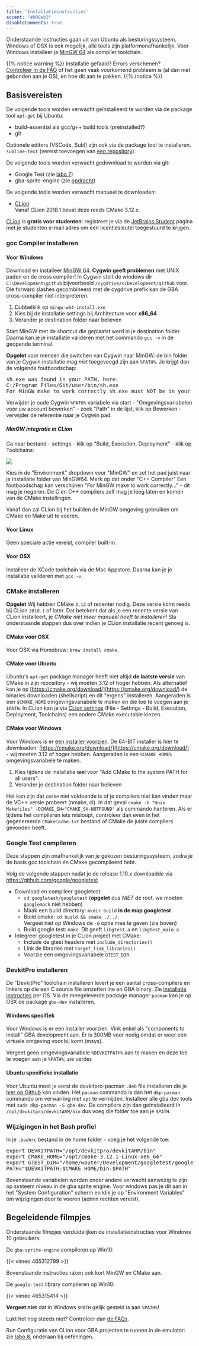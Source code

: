 ```yaml
---
title: 'Installatieinstructies'
accent: "#008eb3"
disableComments: true
---
```


Onderstaande instructies gaan uit van Ubuntu als besturingssysteem. Windows of OSX is ook mogelijk, alle tools zijn platformonafhankelijk. Voor Windows installeer je [MinGW 64](https://sourceforge.net/projects/mingw-w64/) als compiler toolchain. 

{{% notice warning %}}
Installatie gefaald? Errors verschenen?<br/>
[Controleer in de FAQ](/cpp-course/extra/faq/) of het geen vaak voorkomend probleem is (al dan niet gebonden aan je OS), en hoe dit aan te pakken. 
{{% /notice %}}


## Basisvereisten

De volgende tools worden verwacht geïnstalleerd te worden via de package tool `apt-get` bij Ubuntu:

* build-essential als gcc/g++ build tools (preinstalled?)
* git

Optionele editors (VSCode, Subl) zijn ook via de package tool te installeren. `sublime-text` (vereist toevoegen van [een repository](https://www.sublimetext.com/docs/3/linux_repositories.html)).

De volgende tools worden verwacht gedownload te worden via git:

* Google Test (zie [labo 7](/cpp/labo-7))
* gba-sprite-engine (zie [opdracht](/extra/project))

De volgende tools worden verwacht manueel te downloaden:

* [CLion](https://www.jetbrains.com/clion/download/)<br/>Vanaf CLion 2018.1 bevat deze reeds CMake 3.12.x.

[CLion](https://www.jetbrains.com/clion/download) is **gratis voor studenten**: registreet je via de [JetBrains Student](https://www.jetbrains.com/student/) pagina met je studenten e-mail adres om een licentiesleutel toegestuurd te krijgen. 

### gcc Compiler installeren

#### Voor Windows

Download en installeer [MinGW 64](https://sourceforge.net/projects/mingw-w64/). **Cygwin geeft problemen** met UNIX paden en de cross compiler! In Cygwin stelt de windows dir `C:\Development\github` bijvoorbeeld `/cygdrive/c/Development/github` voor. Die forward slashes gecombineerd met de cygdrive prefix kan de GBA cross-compiler niet interpreteren. 

1. Dubbelklik op `mingw-w64-install.exe`
2. Kies bij de installatie settings bij Architecture voor **x86_64**
3. Verander je destination folder naar believen

Start MinGW met de shortcut die geplaatst werd in je destination folder. Daarna kan je je installatie valideren met het commando `gcc -v` in de geopende terminal. 

**Opgelet** voor mensen die switchen van Cygwin naar MinGW: de bin folder van je Cygwin installatie mag _niet_ toegevoegd zijn aan `%PATH%`. Je krijgt dan de volgende foutboodschap:

<pre>
sh.exe was found in your PATH, here:
C:/Program Files/Git/user/bin/sh.exe
For MinGW make to work correctly sh.exe must NOT be in your path.
</pre>

Verwijder je oude Cygwin `%PATH%` variabele via start - "Omgevingsvariabelen voor uw account bewerken" - zoek "Path" in de lijst, klik op Bewerken - verwijder de referentie naar je Cygwin pad. 

##### MinGW integratie in CLion

Ga naar bestand - settings - klik op "Build, Execution, Deployment" - klik op Toolchains:

<img src="/img/teaching/cpp/clion_settings_mingw.png" class="bordered" />

Kies in de "Environment" dropdown voor "MinGW" en zet het pad juist naar je installatie folder van MinGW64. Merk op dat onder "C++ Compiler" Een foutboodschap kan verschijnen "For MinGW make to work correctly..." - dit mag je negeren. De C en C++ compilers zelf mag je leeg laten en komen van de CMake instellingen.

Vanaf dan zal CLion bij het builden de MinGW omgeving gebruiken om CMake en Make uit te voeren.

#### Voor Linux

Geen speciale actie vereist, compiler built-in.

#### Voor OSX

Installeer de XCode toolchain via de Mac Appstore. Daarna kan je je installatie valideren met `gcc -v`.

### CMake installeren

**Opgelet** Wij hebben CMake `3.12` of recenter nodig. Deze versie komt reeds bij CLion `2018.1` of later. Dat betekent dat als je een recente versie van CLion installeert, je _CMake niet meer manueel hoeft te installeren!_ Sla onderstaande stappen dus over indien je CLion installatie recent genoeg is. 

#### CMake voor OSX

Voor OSX via Homebrew: `brew install cmake`. 

#### CMake voor Ubuntu

Ubuntu's `apt-get` package manager heeft niet altijd **de laatste versie** van CMake in zijn repository - wij moeten 3.12 of hoger hebben. Als alternatief kan je op [https://cmake.org/download/](https://cmake.org/download/) de binaries downloaden (shellscript) en dit "ergens" installeren. Aangeraden is een `$CMAKE_HOME` omgevingsvariabele te maken en die toe te voegen aan je `$PATH`. In CLion kan je via [CLion settings](https://www.jetbrains.com/help/clion/configuring-cmake.html) (File - Settings - Build, Execution, Deployment, Toolchains) een andere CMake executable kiezen. 

#### CMake voor Windows

Voor Windows is er [een installer voorzien](https://cmake.org/download/). De 64-BIT installer is hier te downloaden: [https://cmake.org/download/](https://cmake.org/download/) - wij moeten 3.12 of hoger hebben. Aangeraden is een `%CMAKE_HOME%` omgevingsvariabele te maken. 

1. Kies tijdens de installatie **wel** voor "Add CMake to the system PATH for all users". 
2. Verander je destination folder naar believen

Het kan zijn dat `cmake` niet voldoende is of je compilers niet kan vinden maar de VC++ versie probeert (nmake, cl). In dat geval `cmake -G "Unix Makefiles" -DCMAKE_SH="CMAKE_SH-NOTFOUND"` als commando hanteren. Als er tijdens het compileren iets misloopt, controleer dan even in het gegenereerde `CMakeCache.txt` bestand of CMake de juiste compilers gevonden heeft. 

### Google Test compileren

Deze stappen zijn onafhankelijk van je gekozen besturingssysteem, zodra je de basis gcc toolchain én CMake gecompileerd hebt. 

Volg de volgende stappen nadat je de release 1.10.x downloadde via https://github.com/google/googletest 

* Download en compileer googletest:
  * `cd googletest/googletest` (**opgelet** dus _NIET_ de root, we moeten `googlemock` niet hebben)
  * Maak een build directory: `mkdir build` **in de map googletest**
  * Build cmake: `cd build && cmake ./../`. <br/>Vergeet niet op Windows de `-G` optie mee te geven (zie boven)
  * Build google test: `make`. Dit geeft `libgtest.a` en `libgtest_main.a`   
* Integreer googletest in je CLion project met CMake:
  * Include de gtest headers met `include_directories()`
  * Link de libraries met `target_link_libraries()`
  * Voorzie een omgevingsvariabele `GTEST_DIR`.

### DevkitPro installeren

De "DevkitPro" toolchain installeren levert je een aantal cross-compilers en linkers op die een C source file omzetten ine en GBA binary. Zie [installatie instructies](https://devkitpro.org/wiki/Getting_Started) per OS. Via de meegeleverde package manager `pacman` kan je op OSX de package `gba-dev` installeren. 

#### Windows specifiek

Voor Windows is er een installer voorzien. Vink enkel als "components to install" GBA development aan. Er is 300MB voor nodig omdat er weer een virtuele omgeving voor bij komt (msys). 

Vergeet geen omgevingsvariabele `%DEVKITPATH%` aan te maken en deze toe te voegen aan je `%PATH%`; zie verder.

#### Ubuntu specifieke installatie

Voor Ubuntu moet je eerst de devkitpro-pacman `.deb` file installeren die je [hier op Github](https://github.com/devkitPro/pacman/releases) kan vinden. Het `pacman` commando is dan het `dkp-pacman` commando om verwarring met `apt` te vermijden. Installeer alle gba dev tools met `sudo dkp-pacman -S gba-dev`. De compilers zijn dan geïnstalleerd in `/opt/devkitpro/devkitARM/bin` dus voeg die folder toe aan je `$PATH`.

### Wijzigingen in het Bash profiel

In je `.bashrc` bestand in de home folder `~` voeg je het volgende toe:

<pre>
export DEVKITPATH="/opt/devkitpro/devkitARM/bin"
export CMAKE_HOME="/opt/cmake-3.12.1-Linux-x86_64"
export GTEST_DIR="/home/wouter/Development/googletest/googletest"
PATH="$DEVKITPATH:$CMAKE_HOME/bin:$PATH"
</pre>

Bovenstaande variabelen worden onder andere verwacht aanwezig te zijn op systeem niveau in de gba sprite engine. Voor windows pas je dit aan in het "System Configuration" scherm en klik je op "Environment Variables" om wijzigingen door te voeren (admin rechten vereist). 

## Begeleidende filmpjes

Onderstaande filmpjes verduidelijken de installatieinstructies voor Windows 10 gebruikers. 

De `gba-sprite-engine` compileren op Win10: 

{{< vimeo 465312799 >}}

Bovenstaande instructies raken ook kort MinGW en CMake aan. 

De `google-test` library compileren op Win10:

{{< vimeo 465315414 >}}

**Vergeet niet** dat in Windows `$PATH` gelijk gesteld is aan `%PATH%`!

Lukt het nog steeds niet? Controleer dan [de FAQs](/extra/faq). 


Run Configuratie van CLion voor GBA projecten te runnen in de emulator: zie [labo 8](/gba-in-cpp/labo-8), onderaan bij oefeningen.
